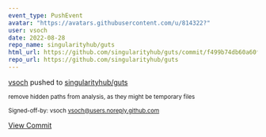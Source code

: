 ```yaml
---
event_type: PushEvent
avatar: "https://avatars.githubusercontent.com/u/814322?"
user: vsoch
date: 2022-08-28
repo_name: singularityhub/guts
html_url: https://github.com/singularityhub/guts/commit/f499b74db60a60fa6c15fda261f6a99138fa980d
repo_url: https://github.com/singularityhub/guts
---
```


<a href='https://github.com/vsoch' target='_blank'>vsoch</a> pushed to <a href='https://github.com/singularityhub/guts' target='_blank'>singularityhub/guts</a>

<small>remove hidden paths from analysis, as they might be temporary files

Signed-off-by: vsoch <vsoch@users.noreply.github.com></small>

<a href='https://github.com/singularityhub/guts/commit/f499b74db60a60fa6c15fda261f6a99138fa980d' target='_blank'>View Commit</a>